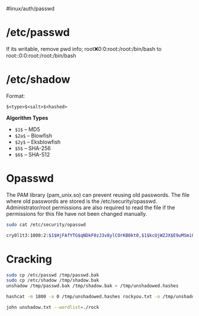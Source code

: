 #linux/auth/passwd
# /etc/passwd
If its writable, remove pwd info;
root:x:0:0:root:/root:/bin/bash
to
root::0:0:root:/root:/bin/bash
# /etc/shadow
Format:
```
$<type>$<salt>$<hashed>
```
**Algorithm Types**
* `$1$` – MD5
* `$2a$` – Blowfish
* `$2y$` – Eksblowfish
* `$5$` – SHA-256
* `$6$` – SHA-512

# Opasswd
The PAM library (pam_unix.so) can prevent reusing old passwords. The file where old passwords are stored is the /etc/security/opasswd. Administrator/root permissions are also required to read the file if the permissions for this file have not been changed manually.
```bash
sudo cat /etc/security/opasswd

cry0l1t3:1000:2:$1$HjFAfYTG$qNDkF0zJ3v8ylCOrKB0kt0,$1$kcUjWZJX$E9uMSmiQeRh4pAAgzuvkq1
```

# Cracking
```bash
sudo cp /etc/passwd /tmp/passwd.bak 
sudo cp /etc/shadow /tmp/shadow.bak 
unshadow /tmp/passwd.bak /tmp/shadow.bak > /tmp/unshadowed.hashes

hashcat -m 1800 -a 0 /tmp/unshadowed.hashes rockyou.txt -o /tmp/unshadowed.cracked

john unshadow.txt --wordlist=./rock 
```



